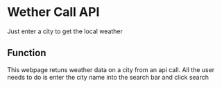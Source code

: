 # Wether Call API
Just enter a city to get the local weather

## Function

This webpage retuns weather data on a city from an api call.
All the user needs to do is enter the city name into the search bar and click search